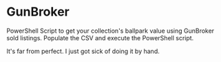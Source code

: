 # GunBroker

PowerShell Script to get your collection's ballpark value using GunBroker sold listings.
Populate the CSV and execute the PowerShell script.

It's far from perfect. I just got sick of doing it by hand.
